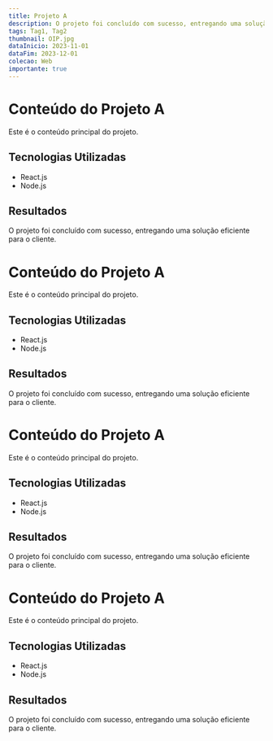 ```yaml
---
title: Projeto A
description: O projeto foi concluído com sucesso, entregando uma solução eficiente para o cliente.
tags: Tag1, Tag2
thumbnail: OIP.jpg
dataInicio: 2023-11-01 
dataFim: 2023-12-01 
colecao: Web 
importante: true
---
```


# Conteúdo do Projeto A

Este é o conteúdo principal do projeto.

## Tecnologias Utilizadas
- React.js
- Node.js

## Resultados
O projeto foi concluído com sucesso, entregando uma solução eficiente para o cliente.

# Conteúdo do Projeto A

Este é o conteúdo principal do projeto.

## Tecnologias Utilizadas
- React.js
- Node.js

## Resultados
O projeto foi concluído com sucesso, entregando uma solução eficiente para o cliente.

# Conteúdo do Projeto A

Este é o conteúdo principal do projeto.

## Tecnologias Utilizadas
- React.js
- Node.js

## Resultados
O projeto foi concluído com sucesso, entregando uma solução eficiente para o cliente.

# Conteúdo do Projeto A

Este é o conteúdo principal do projeto.

## Tecnologias Utilizadas
- React.js
- Node.js

## Resultados
O projeto foi concluído com sucesso, entregando uma solução eficiente para o cliente.

